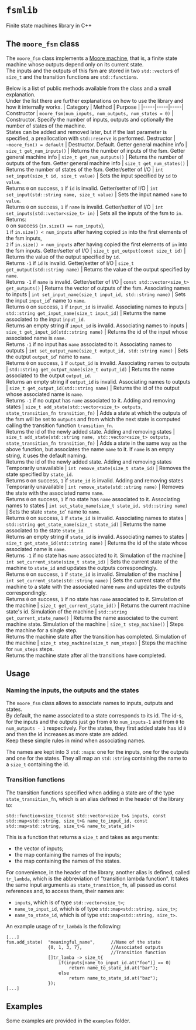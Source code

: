 # `fsmlib`
Finite state machines library in C++

## The `moore_fsm` class
The `moore_fsm` class implements a [Moore machine](https://en.wikipedia.org/wiki/Moore_machine), that is, a finite state machine whose outputs depend only on its current state.  
The inputs and the outputs of this fsm are stored in two `std::vector`s of `size_t` and the transition functions are `std::function`s.

Below is a list of public methods available from the class and a small explanation.  
Under the list there are further explanations on how to use the library and how it internally works.
| Category | Method | Purpose |
|-----|-----|-----|
Constructor | `moore_fsm(num_inputs, num_outputs, num_states = 0)` | Constructor. Specify the number of inputs, outputs and optionally the number of states of the machine. <br />States can be added and removed later, but if the last parameter is specified, a preallocation with `std::reserve` is performed.
Destructor | `~moore_fsm() = default` | Destructor. Default.
Getter general machine info | `size_t get_num_inputs()` | Returns the number of inputs of the fsm.
Getter general machine info | `size_t get_num_outputs()` | Returns the number of outputs of the fsm.
Getter general machine info | `size_t get_num_states()` | Returns the number of states of the fsm.
Getter/setter of I/O | `int set_input(size_t id, size_t value)` | Sets the input specified by `id` to `value`. <br />Returns `0` on success, `1` if `id` is invalid.
Getter/setter of I/O | `int set_input(std::string name, size_t value)` | Sets the input named `name` to `value`. <br />Returns `0` on success, `1` if `name` is invalid.
Getter/setter of I/O | `int set_inputs(std::vector<size_t> in)` | Sets all the inputs of the fsm to `in`. <br />Returns:<br />`0` on success (`in.size() == num_inputs`), <br />`1` if `in.size() < num_inputs` after having copied `in` into the first elements of the fsm inputs, <br />`2` if `in.size() > num_inputs` after having copied the first elements of `in` into the fsm inputs.
Getter/setter of I/O | `size_t get_output(const size_t id)` | Returns the value of the output specified by `id`. <br />Returns `-1` if `id` is invalid.
Getter/setter of I/O | `size_t get_output(std::string name)` | Returns the value of the output specified by `name`. <br />Returns `-1` if `name` is invalid.
Getter/setter of I/O | `const std::vector<size_t> get_outputs()` | Returns the vector of outputs of the fsm.
Associating names to inputs | `int set_input_name(size_t input_id, std::string name)` | Sets the input `input_id`' name to `name`. <br />Returns `0` on success, `1` if `input_id` is invalid.
Associating names to inputs | `std::string get_input_name(size_t input_id)` | Returns the name associated to the input `input_id`. <br />Returns an empty string if `input_id` is invalid.
Associating names to inputs | `size_t get_input_id(std::string name)` | Returns the id of the input whose associated name is `name`. <br />Returns `-1` if no input has `name` associated to it.
Associating names to outputs | `int set_output_name(size_t output_id, std::string name)` | Sets the output `output_id`' name to `name`. <br />Returns `0` on success, `1` if `output_id` is invalid.
Associating names to outputs | `std::string get_output_name(size_t output_id)` | Returns the name associated to the output `output_id`. <br />Returns an empty string if `output_id` is invalid.
Associating names to outputs | `size_t get_output_id(std::string name)` | Returns the id of the output whose associated name is `name`. <br />Returns `-1` if no output has `name` associated to it.
Adding and removing states | `size_t add_state(std::vector<size_t> outputs, state_transition_fn transition_fn)` | Adds a state at which the outputs of the fsm will be set to `outputs` and from which the next state is computed calling the transition function `transition_fn`. <br />Returns the id of the newly added state.
Adding and removing states | `size_t add_state(std::string name, std::vector<size_t> outputs, state_transition_fn transition_fn)` | Adds a state in the same way as the above function, but associates the name `name` to it. If `name` is an empty string, it uses the default naming. <br />Returns the id of the newly added state.
Adding and removing states <br />Temporarily unavailable | `int remove_state(size_t state_id)` | Removes the state specified by `state_id`. <br />Returns `0` on success, `1` if `state_id` is invalid.
Adding and removing states <br />Temporarily unavailable | `int remove_state(std::string name)` | Removes the state with the associated name `name`. <br />Returns `0` on success, `1` if no state has `name` associated to it.
Associating names to states | `int set_state_name(size_t state_id, std::string name)` | Sets the state `state_id`' name to `name`. <br />Returns `0` on success, `1` if `state_id` is invalid.
Associating names to states | `std::string get_state_name(size_t state_id)` | Returns the name associated to the state `state_id`. <br />Returns an empty string if `state_id` is invalid.
Associating names to states | `size_t get_state_id(std::string name)` | Returns the id of the state whose associated name is `name`. <br />Returns `-1` if no state has `name` associated to it.
Simulation of the machine | `int set_current_state(size_t state_id)` | Sets the current state of the machine to `state_id` and updates the outputs correspondingly. <br />Returns `0` on success, `1` if `state_id` is invalid.
Simulation of the machine | `int set_current_state(std::string name)` | Sets the current state of the machine to a state with the associated name `name` and updates the outputs correspondingly. <br />Returns `0` on success, `1` if no state has `name` associated to it.
Simulation of the machine | `size_t get_current_state_id()` | Returns the current machine state's id.
Simulation of the machine | `std::string get_current_state_name()` | Returns the name associated to the current machine state.
Simulation of the machine | `size_t step_machine()` | Steps the machine for a single step. <br />Returns the machine state after the transition has completed.
Simulation of the machine | `size_t step_machine(size_t num_steps)` | Steps the machine for `num_steps` steps. <br />Returns the machine state after all the transitions have completed.

## Usage
### Naming the inputs, the outputs and the states
The `moore_fsm` class allows to associate names to inputs, outputs and states.  
By default, the name associated to a state corresponds to its id. The id-s, for the inputs and the outputs just go from `0` to `num_inputs-1` and from `0` to `num_outputs - 1` respectively. For the states, they first added state has id `0` and then the id increases as more state are added.  
Keep these simple rules in mind when associating names.

The names are kept into 3 `std::map`s: one for the inputs, one for the outputs and one for the states. They all map an `std::string` containing the name to a `size_t` containing the id.

### Transition functions
The transition functions specified when adding a state are of the type `state_transition_fn`, which is an alias defined in the header of the library to:
```
std::function<size_t(const std::vector<size_t>& inputs, const std::map<std::string, size_t>& name_to_input_id, const std::map<std::string, size_t>& name_to_state_id)>
```
This is a function that returns a `size_t` and takes as arguments:
* the vector of inputs;
* the map containing the names of the inputs;
* the map containing the names of the states.

For convenience, in the header of the library, another alias is defined, called `tr_lambda`, which is the abbreviation of "transition lambda function". It takes the same input arguments as `state_transition_fn`, all passed as const references and, to access them, their names are:
* `inputs`, which is of type `std::vector<size_t>`;
* `name_to_input_id`, which is of type `std::map<std::string, size_t>`;
* `name_to_state_id`, which is of type `std::map<std::string, size_t>`.

An example usage of `tr_lambda` is the following:
```
[...]
fsm.add_state(  "meaningful_name",      //Name of the state
                {0, 1, 3, 7},           //Associated outputs
                                        //Transition function
                []tr_lamba -> size_t{
                    if(inputs[name_to_input_id.at("foo")] == 0)
                        return name_to_state_id.at("bar");
                    else
                        return name_to_state_id.at("baz");
                });
[...]
```

## Examples
Some examples are provided in the `examples` folder.